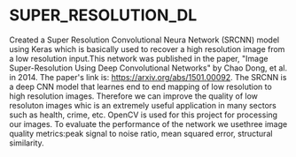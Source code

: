 # SUPER_RESOLUTION_DL
Created a Super Resolution Convolutional Neura Network (SRCNN) model using Keras which is basically used to recover a high resolution image from a low resolution input.This network was published in the paper, "Image Super-Resolution Using Deep Convolutional Networks" by Chao Dong, et al. in 2014. The paper's link is: https://arxiv.org/abs/1501.00092. The SRCNN is a deep CNN model that learnes end to end mapping of low resolution to high resolution images. Therefore we can improve the quality of low resoluton images whic is an extremely useful application in many sectors such as health, crime, etc. OpenCV is used for this project for processing our images. To evaluate the performance of the network we usethree image quality metrics:peak signal to noise ratio, mean squared error, structural similarity. 
